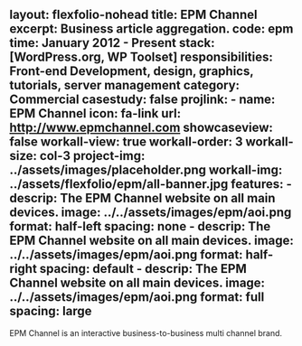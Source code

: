 
layout: flexfolio-nohead
title: EPM Channel
excerpt: Business article aggregation.
code: epm
time: January 2012 - Present
stack: [WordPress.org, WP Toolset]
responsibilities:  Front-end Development, design, graphics, tutorials, server management
category: Commercial
casestudy: false
projlink:
    - name: EPM Channel
      icon: fa-link
      url: http://www.epmchannel.com
showcaseview: false
workall-view: true
workall-order: 3
workall-size: col-3
project-img: ../assets/images/placeholder.png
workall-img: ../assets/flexfolio/epm/all-banner.jpg
features:
    - descrip: The EPM Channel website on all main devices.
      image: ../../assets/images/epm/aoi.png
      format: half-left
      spacing: none
    - descrip: The EPM Channel website on all main devices.
      image: ../../assets/images/epm/aoi.png
      format: half-right
      spacing: default
    - descrip: The EPM Channel website on all main devices.
      image: ../../assets/images/epm/aoi.png
      format: full
      spacing: large
---
EPM Channel is an interactive business-to-business multi channel brand.

